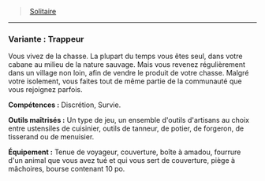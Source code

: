 ﻿---
!Generic
Id: background_solitaire_hd.md#variante--trappeur
ParentLink: background_solitaire_hd.md#solitaire
Name: 'Variante : Trappeur'
ParentName: Solitaire
NameLevel: 3
---
> [Solitaire](hd_background_solitaire.md)

---

### Variante : Trappeur

Vous vivez de la chasse. La plupart du temps vous êtes seul, dans votre cabane au milieu de la nature sauvage. Mais vous revenez régulièrement dans un village non loin, afin de vendre le produit de votre chasse. Malgré votre isolement, vous faites tout de même partie de la communauté que vous rejoignez parfois.

**Compétences :** Discrétion, Survie.

**Outils maîtrisés :** Un type de jeu, un ensemble d'outils d'artisans au choix entre ustensiles de cuisinier, outils de tanneur, de potier, de forgeron, de tisserand ou de menuisier.

**Équipement :** Tenue de voyageur, couverture, boîte à amadou, fourrure d'un animal que vous avez tué et qui vous sert de couverture, piège à mâchoires, bourse contenant 10 po.

